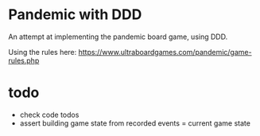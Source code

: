 # Pandemic with DDD

An attempt at implementing the pandemic board game, using DDD.

Using the rules here: https://www.ultraboardgames.com/pandemic/game-rules.php

# todo
- check code todos
- assert building game state from recorded events = current game state
